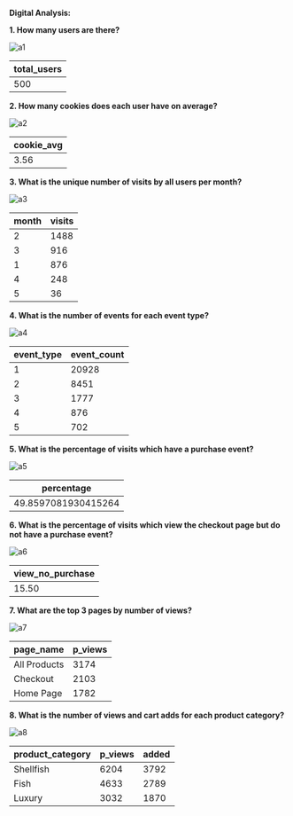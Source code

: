 **Digital Analysis:**

**1. How many users are there?**

![a1](https://user-images.githubusercontent.com/130475600/235178195-b5db0d8f-a281-4ff3-9911-ec54a283a93d.PNG)

| total_users |
| ----------- |
| 500         |

**2. How many cookies does each user have on average?**

![a2](https://user-images.githubusercontent.com/130475600/235179327-bab8e662-d6be-43e9-906c-e241f5d155de.PNG)

| cookie_avg |
| ---------- |
| 3.56       |

**3. What is the unique number of visits by all users per month?**

![a3](https://user-images.githubusercontent.com/130475600/235180279-27adac9f-f124-480f-b731-f402e018915e.PNG)

| month | visits |
| ----- | ------ |
| 2     | 1488   |
| 3     | 916    |
| 1     | 876    |
| 4     | 248    |
| 5     | 36     |

**4. What is the number of events for each event type?**

![a4](https://user-images.githubusercontent.com/130475600/235181069-54f0286c-bc0b-485c-934c-4197e635ded0.PNG)

| event_type | event_count |
| ---------- | ----------- |
| 1          | 20928       |
| 2          | 8451        |
| 3          | 1777        |
| 4          | 876         |
| 5          | 702         |

**5. What is the percentage of visits which have a purchase event?**

![a5](https://user-images.githubusercontent.com/130475600/235184348-1680d98a-8433-416f-8a8a-33928d943b0c.PNG)

| percentage          |
| ------------------- |
| 49.8597081930415264 |

**6. What is the percentage of visits which view the checkout page but do not have a purchase event?**

![a6](https://user-images.githubusercontent.com/130475600/235187724-7993ace2-886a-4286-8c1d-5f54bb7b97d1.PNG)

| view_no_purchase |
| ---------------- |
| 15.50            |

**7. What are the top 3 pages by number of views?**

![a7](https://user-images.githubusercontent.com/130475600/235188938-a5bc486e-4d21-4e65-8214-c7c4533cb9ab.PNG)

| page_name    | p_views |
| ------------ | ------- |
| All Products | 3174    |
| Checkout     | 2103    |
| Home Page    | 1782    |

**8. What is the number of views and cart adds for each product category?**

![a8](https://user-images.githubusercontent.com/130475600/235191759-1ed9b572-f28d-4b25-868c-fb227ad2efa2.PNG)

| product_category | p_views | added |
| ---------------- | ------- | ----- |
| Shellfish        | 6204    | 3792  |
| Fish             | 4633    | 2789  |
| Luxury           | 3032    | 1870  |
